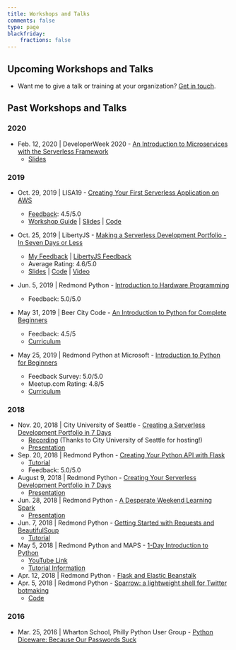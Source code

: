 ```yaml
---
title: Workshops and Talks
comments: false
type: page
blackfriday:
    fractions: false
---
```


## Upcoming Workshops and Talks

- Want me to give a talk or training at your organization? [Get in touch](/contact).

## Past Workshops and Talks

### 2020

- Feb. 12, 2020 | DeveloperWeek 2020 - [An Introduction to Microservices with the Serverless Framework](https://developerweek2020.sched.com/speaker/fernando_medina_corey.20db3k0n)
    - [Slides](/files/presentations/devweek-2020.pdf)

### 2019

- Oct. 29, 2019 | LISA19 - [Creating Your First Serverless Application on AWS](https://www.usenix.org/conference/lisa19/presentation/corey)
    - [Feedback](/images/event-feedback/2019/creating-your-first-serverless-application-on-aws-feedback.png): 4.5/5.0
    - [Workshop Guide](https://fernando-mc.github.io/creating-first-serverless-app-aws/) | [Slides](https://speakerdeck.com/fernandomc/creating-your-first-serverless-application-on-aws) | [Code](https://github.com/fernando-mc/serverlessjams)

- Oct. 25, 2019 | LibertyJS - [Making a Serverless Development Portfolio - In Seven Days or Less](https://libertyjs.com/schedule/2019-10-25)
    - [My Feedback](/images/event-feedback/2019/making-a-serverless-development-portfolio-7-days-or-less-feedback.png) | [LibertyJS Feedback](/images/event-feedback/2019/liberty-js-feedback-p2.png)
    - Average Rating: 4.6/5.0
    - [Slides](https://speakerdeck.com/fernandomc/making-a-serverless-development-portfolio-in-seven-days-or-less) | [Code](https://github.com/fernando-mc/libertyjs-jams) | [Video](https://www.youtube.com/watch?v=HUVPXETRQDc&feature=youtu.be&t=42)

- Jun. 5, 2019 | Redmond Python - [Introduction to Hardware Programming](https://www.meetup.com/Redmond-Python-User-Group/events/261407073/)
    - Feedback: 5.0/5.0

- May 31, 2019 | Beer City Code - [An Introduction to Python for Complete Beginners](https://beercitycode.com/)
    - Feedback: 4.5/5
    - [Curriculum](https://fernando-mc.github.io/python3-workshop/)

- May 25, 2019 | Redmond Python at Microsoft - [Introduction to Python for Beginners](https://www.meetup.com/Redmond-Python-User-Group/events/261469728/)
    - Feedback Survey: 5.0/5.0
    - Meetup.com Rating: 4.8/5
    - [Curriculum](https://fernando-mc.github.io/python3-workshop/)

### 2018

- Nov. 20, 2018 | City University of Seattle - [Creating a Serverless Development Portfolio in 7 Days](/files/making-severless-portfolio-7-days.pdf)
    - [Recording](https://www.youtube.com/watch?time_continue=1&v=CPLJiarDWks) (Thanks to City University of Seattle for hosting!)
    - [Presentation](https://docs.google.com/presentation/d/1OBlLYxByjabYG_MTc_xbILME0oS2-OTPYrcOe353FmA/edit?usp=sharing)
- Sep. 20, 2018 | Redmond Python - [Creating Your Python API with Flask](https://www.meetup.com/Redmond-Python-User-Group/events/254677176/)
    - [Tutorial](https://www.fernandomc.com/posts/your-first-flask-api/)
    - Feedback: 5.0/5.0
- August 9, 2018 | Redmond Python - [Creating Your Serverless Development Portfolio in 7 Days](https://www.meetup.com/Redmond-Python-User-Group/events/hfdjspyxlbmb/)
    - [Presentation](https://docs.google.com/presentation/d/177do8_ihmUT8NZ8OxLACHXLKk1XEJkjHUcLRRXFT8NM/edit?usp=sharing)
- Jun. 28, 2018 | Redmond Python - [A Desperate Weekend Learning Spark](https://www.meetup.com/Redmond-Python-User-Group/events/hfdjspyxjblc/)
    - [Presentation](https://docs.google.com/presentation/d/14SYIaEG5KNF8Dpt7D4TjDAQ7zkyKIOQclGXKCUd4Qg0/edit?usp=sharing)
- Jun. 7, 2018 | Redmond Python  - [Getting Started with Requests and BeautifulSoup](https://www.meetup.com/Redmond-Python-User-Group/events/hfdjspyxjbkb/)
    - [Tutorial](https://www.fernandomc.com/posts/your-first-flask-api/)
- May 5, 2018 | Redmond Python and MAPS - [1-Day Introduction to Python](https://www.meetup.com/Redmond-Technology-Meetup-Presented-By-MAPS-TAG/events/249574340/)
    - [YouTube Link](https://www.youtube.com/playlist?list=PLF4MXqnQsKgfMI-dPZjr6-5I5iE9J-kpj)
    - [Tutorial Information](https://redmondpython.com)
- Apr. 12, 2018 | Redmond Python - [Flask and Elastic Beanstalk](https://www.meetup.com/Redmond-Python-User-Group/events/kwsqkpyxgbqb/)
- Apr. 5, 2018 | Redmond Python - [Sparrow: a lightweight shell for Twitter botmaking](https://www.meetup.com/Redmond-Python-User-Group/events/kwsqkpyxhbfb/)
    - [Code](https://github.com/fernando-mc/sparrow-3)

### 2016

- Mar. 25, 2016 | Wharton School, Philly Python User Group - [Python Diceware: Because Our Passwords Suck](/files/presentations/python-diceware-our-passwords-suck.pptx)

